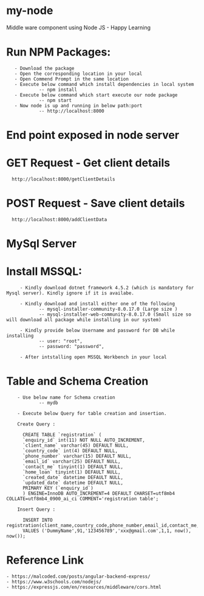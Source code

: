 # my-node
Middle ware component using Node JS - Happy Learning

# Run NPM Packages:
       - Download the package
       - Open the corresponding location in your local
       - Open Commend Prompt in the same location
       - Execute below command which install dependencies in local system
                -- npm install
       - Execute below command which start execute our node package
                -- npm start
       - Now node is up and running in below path:port
                -- http://localhost:8000
        
# End point exposed in node server
  # GET Request - Get client details
      http://localhost:8000/getClientDetails
  # POST Request - Save client details
      http://localhost:8000/addClientData

# MySql Server 

# Install MSSQL:
  
         - Kindly download dotnet framework 4.5.2 (which is mandatory for Mysql server). Kindly ignore if it is availabe. 
         
         - Kindly download and install either one of the following
                -- mysql-installer-community-8.0.17.0 (Large size )
                -- mysql-installer-web-community-8.0.17.0 (Small size so will download all package while installing in our system)
   
         - Kindly provide below Username and password for DB while installing 
                -- user: "root",
                -- password: "password",
   
         - After intstalling open MSSQL Workbench in your local
  
  # Table and Schema Creation 
        - Use below name for Schema creation 
                -- mydb
                
        - Execute below Query for table creation and insertion.
                
        Create Query :
        
          CREATE TABLE `registration` (
          `enquiry_id` int(11) NOT NULL AUTO_INCREMENT,
          `client_name` varchar(45) DEFAULT NULL,
          `country_code` int(4) DEFAULT NULL,
          `phone_number` varchar(15) DEFAULT NULL,
          `email_id` varchar(25) DEFAULT NULL,
          `contact_me` tinyint(1) DEFAULT NULL,
          `home_loan` tinyint(1) DEFAULT NULL,
          `created_date` datetime DEFAULT NULL,
          `updated_date` datetime DEFAULT NULL,
          PRIMARY KEY (`enquiry_id`)
          ) ENGINE=InnoDB AUTO_INCREMENT=4 DEFAULT CHARSET=utf8mb4 COLLATE=utf8mb4_0900_ai_ci COMMENT='registration table';
  
        Insert Query :
         
          INSERT INTO registration(client_name,country_code,phone_number,email_id,contact_me,home_loan,created_date,updated_date)
          VALUES ('DummyName',91,'123456789','xxx@gmail.com',1,1, now(), now());
          
        
   # Reference Link
   
    - https://malcoded.com/posts/angular-backend-express/
    - https://www.w3schools.com/nodejs/
    - https://expressjs.com/en/resources/middleware/cors.html
  
  
  
  
  
  
  
    
    
        
 
